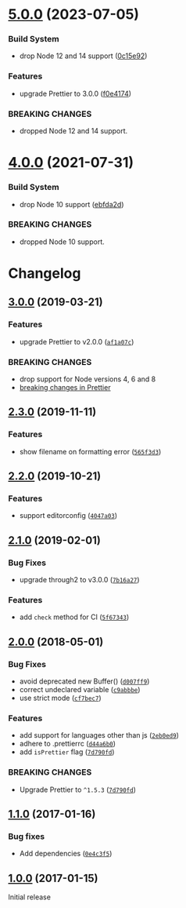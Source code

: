 # [5.0.0](https://github.com/TheDancingCode/gulp-prettier/compare/v4.0.0...v5.0.0) (2023-07-05)


### Build System

* drop Node 12 and 14 support ([0c15e92](https://github.com/TheDancingCode/gulp-prettier/commit/0c15e92bcebdc3300d65e08da0e5f4814d16fcb7))


### Features

* upgrade Prettier to 3.0.0 ([f0e4174](https://github.com/TheDancingCode/gulp-prettier/commit/f0e4174e7a3b96bed84c4a3d8449a2f2f46a56aa))


### BREAKING CHANGES

* dropped Node 12 and 14 support.

# [4.0.0](https://github.com/TheDancingCode/gulp-prettier/compare/v3.0.0...v4.0.0) (2021-07-31)


### Build System

* drop Node 10 support ([ebfda2d](https://github.com/TheDancingCode/gulp-prettier/commit/ebfda2d1123bdfd73d4c10a24dcdf2520d946244))


### BREAKING CHANGES

* dropped Node 10 support.

# Changelog

## [3.0.0](https://github.com/bhargavrpatel/gulp-prettier/compare/v2.3.0...v3.0.0) (2019-03-21)

### Features

* upgrade Prettier to v2.0.0 ([`af1a07c`](https://github.com/bhargavrpatel/gulp-prettier/commit/af1a07c))

### BREAKING CHANGES

* drop support for Node versions 4, 6 and 8
* [breaking changes in Prettier](https://prettier.io/blog/2020/03/21/2.0.0.html#breaking-changes)


## [2.3.0](https://github.com/bhargavrpatel/gulp-prettier/compare/v2.2.0...v2.3.0) (2019-11-11)

### Features

* show filename on formatting error ([`565f3d3`](https://github.com/bhargavrpatel/gulp-prettier/commit/565f3d3))

## [2.2.0](https://github.com/bhargavrpatel/gulp-prettier/compare/v2.1.0...v2.2.0) (2019-10-21)

### Features

* support editorconfig ([`4047a03`](https://github.com/bhargavrpatel/gulp-prettier/commit/4047a03))

## [2.1.0](https://github.com/bhargavrpatel/gulp-prettier/compare/v2.0.0...v2.1.0) (2019-02-01)

### Bug Fixes

* upgrade through2 to v3.0.0 ([`7b16a27`](https://github.com/bhargavrpatel/gulp-prettier/commit/7b16a27))

### Features

* add `check` method for CI ([`5f67343`](https://github.com/bhargavrpatel/gulp-prettier/commit/5f67343))

## [2.0.0](https://github.com/bhargavrpatel/gulp-prettier/compare/v1.1.0...v2.0.0) (2018-05-01)

### Bug Fixes

* avoid deprecated new Buffer() ([`d007ff9`](https://github.com/bhargavrpatel/gulp-prettier/commit/d007ff9))
* correct undeclared variable ([`c9abbbe`](https://github.com/bhargavrpatel/gulp-prettier/commit/c9abbbe))
* use strict mode ([`cf7bec7`](https://github.com/bhargavrpatel/gulp-prettier/commit/cf7bec7))

### Features

* add support for languages other than js ([`2eb0ed9`](https://github.com/bhargavrpatel/gulp-prettier/commit/2eb0ed9))
* adhere to .prettierrc ([`d44a6b0`](https://github.com/bhargavrpatel/gulp-prettier/commit/d44a6b0))
* add `isPrettier` flag ([`7d790fd`](https://github.com/bhargavrpatel/gulp-prettier/commit/7d790fd))

### BREAKING CHANGES

* Upgrade Prettier to `^1.5.3` ([`7d790fd`](https://github.com/bhargavrpatel/gulp-prettier/commit/7d790fd))

## [1.1.0](https://github.com/bhargavrpatel/gulp-prettier/compare/v1.0.0...v1.1.0) (2017-01-16)

### Bug fixes

* Add dependencies ([`0e4c3f5`](https://github.com/bhargavrpatel/gulp-prettier/commit/0e4c3f5))

## [1.0.0](https://github.com/bhargavrpatel/gulp-prettier/compare/86f02f9cdf4bc840624c21e1679dc75fad525de5...v1.0.0) (2017-01-15)

Initial release
